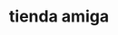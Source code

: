 ---
title: "tienda amiga"
url: /el-alto/tienda-amiga-avenida-vicente-ballivian-2/
shop: Allgemein
---